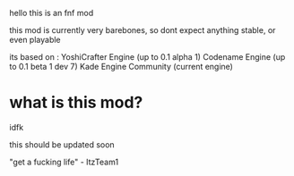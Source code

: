 hello this is an fnf mod

this mod is currently very barebones, so dont expect anything stable, or even playable


its based on :
YoshiCrafter Engine (up to 0.1 alpha 1)
Codename Engine (up to 0.1 beta 1 dev 7)
Kade Engine Community (current engine)

# what is this mod?
idfk

this should be updated soon


"get a fucking life" - ItzTeam1 
